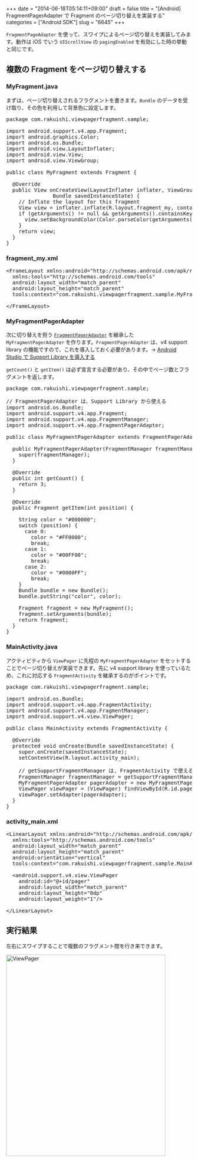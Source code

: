 +++
date = "2014-06-18T05:14:11+09:00"
draft = false
title = "[Android] FragmentPagerAdapter で Fragment のページ切り替えを実装する"
categories = ["Android SDK"]
slug = "6645"
+++

<code>FragmentPageAdapter</code> を使って、スワイプによるページ切り替えを実装してみます。動作は iOS でいう <code>UIScrollView</code> の <code>pagingEnabled</code> を有効にした時の挙動と同じです。

<h2>複数の Fragment をページ切り替えする</h2>

<h3>MyFragment.java</h3>

まずは、ページ切り替えされるフラグメントを書きます。<code>Bundle</code> のデータを受け取り、その色を利用して背景色に設定します。

<pre class="prettyprint">package com.rakuishi.viewpagerfragment.sample;

import android.support.v4.app.Fragment;
import android.graphics.Color;
import android.os.Bundle;
import android.view.LayoutInflater;
import android.view.View;
import android.view.ViewGroup;

public class MyFragment extends Fragment {

  @Override
  public View onCreateView(LayoutInflater inflater, ViewGroup container,
               Bundle savedInstanceState) {
    // Inflate the layout for this fragment
    View view = inflater.inflate(R.layout.fragment_my, container, false);
    if (getArguments() != null && getArguments().containsKey("color")) {
      view.setBackgroundColor(Color.parseColor(getArguments().getString("color")));
    }
    return view;
  }
}
</pre>

<h3>fragment_my.xml</h3>

<pre class="prettyprint">&lt;FrameLayout xmlns:android="http://schemas.android.com/apk/res/android"
  xmlns:tools="http://schemas.android.com/tools"
  android:layout_width="match_parent"
  android:layout_height="match_parent"
  tools:context="com.rakuishi.viewpagerfragment.sample.MyFragment"&gt;

&lt;/FrameLayout&gt;
</pre>

<h3>MyFragmentPagerAdapter</h3>

次に切り替えを担う <code><a href="http://developer.android.com/reference/android/support/v4/app/FragmentPagerAdapter.html" target="_blank">FragmentPagerAdapter</a></code> を継承した <code>MyFragmentPagerAdapter</code> を作ります。<code>FragmentPagerAdapter</code> は、v4 support library の機能ですので、これを導入しておく必要があります。&rarr; <a href="http://rakuishi.com/archives/6609">Android Studio で Support Library を導入する</a>

<code>getCount()</code> と <code>getItem()</code> は必ず宣言する必要があり、その中でページ数とフラグメントを返します。

<pre class="prettyprint">package com.rakuishi.viewpagerfragment.sample;

// FragmentPagerAdapter は、Support Library から使える
import android.os.Bundle;
import android.support.v4.app.Fragment;
import android.support.v4.app.FragmentManager;
import android.support.v4.app.FragmentPagerAdapter;

public class MyFragmentPagerAdapter extends FragmentPagerAdapter {

  public MyFragmentPagerAdapter(FragmentManager fragmentManager) {
    super(fragmentManager);
  }

  @Override
  public int getCount() {
    return 3;
  }

  @Override
  public Fragment getItem(int position) {

    String color = "#000000";
    switch (position) {
      case 0:
        color = "#FF0000";
        break;
      case 1:
        color = "#00FF00";
        break;
      case 2:
        color = "#0000FF";
        break;
    }
    Bundle bundle = new Bundle();
    bundle.putString("color", color);

    Fragment fragment = new MyFragment();
    fragment.setArguments(bundle);
    return fragment;
  }
}
</pre>

<h3>MainActivity.java</h3>

アクティビティから <code>ViewPager</code> に先程の <code>MyFragmentPagerAdapter</code> をセットすることでページ切り替えが実装できます。先に v4 support library を使っているため、これに対応する <code>FragmentActivity</code> を継承するのがポイントです。

<pre class="prettyprint">package com.rakuishi.viewpagerfragment.sample;

import android.os.Bundle;
import android.support.v4.app.FragmentActivity;
import android.support.v4.app.FragmentManager;
import android.support.v4.view.ViewPager;

public class MainActivity extends FragmentActivity {

  @Override
  protected void onCreate(Bundle savedInstanceState) {
    super.onCreate(savedInstanceState);
    setContentView(R.layout.activity_main);

    // getSupportFragmentManager は, FragmentActivity で使える
    FragmentManager fragmentManager = getSupportFragmentManager();
    MyFragmentPagerAdapter pagerAdapter = new MyFragmentPagerAdapter(fragmentManager);
    ViewPager viewPager = (ViewPager) findViewById(R.id.pager);
    viewPager.setAdapter(pagerAdapter);
  }
}
</pre>

<h3>activity_main.xml</h3>

<pre class="prettyprint">&lt;LinearLayout xmlns:android="http://schemas.android.com/apk/res/android"
  xmlns:tools="http://schemas.android.com/tools"
  android:layout_width="match_parent"
  android:layout_height="match_parent"
  android:orientation="vertical"
  tools:context="com.rakuishi.viewpagerfragment.sample.MainActivity"&gt;

  &lt;android.support.v4.view.ViewPager
    android:id="@+id/pager"
    android:layout_width="match_parent"
    android:layout_height="0dp"
    android:layout_weight="1"/&gt;

&lt;/LinearLayout&gt;
</pre>

<h2>実行結果</h2>

左右にスワイプすることで複数のフラグメント間を行き来できます。

<img class="align-center" src="/images/2014/06/ViewPager.png" alt="ViewPager" title="ViewPager.png" border="0" width="432" height="546" />
